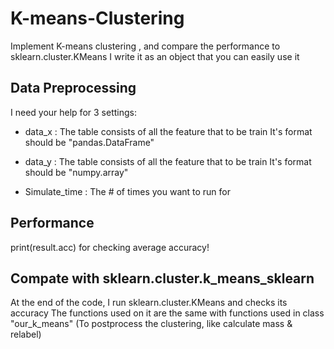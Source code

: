 # K-means-Clustering
Implement K-means clustering , and compare the performance to sklearn.cluster.KMeans
I write it as an object that you can easily use it

## Data Preprocessing
 I need your help for 3 settings:
 
 - data_x : The table consists of all the feature that to be train
         It's format should be "pandas.DataFrame"   
         
 - data_y : The table consists of all the feature that to be train
         It's format should be "numpy.array"        
         
 - Simulate_time : The # of times you want to run for       

## Performance
print(result.acc) for checking average accuracy!

## Compate with sklearn.cluster.k_means_sklearn
At the end of the code, I run sklearn.cluster.KMeans and checks its accuracy
The functions used on it are the same with functions used in class "our_k_means"
(To postprocess the clustering, like calculate mass & relabel)
